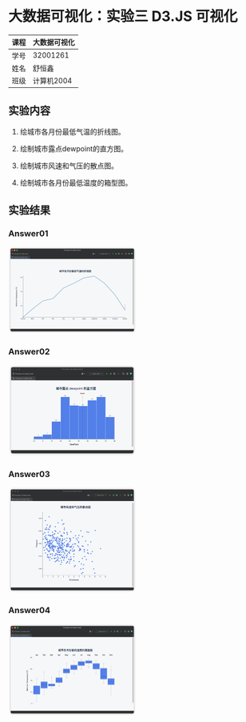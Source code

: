 #  大数据可视化：实验三 D3.JS 可视化

| 课程 | 大数据可视化 |
| ---- | ------------ |
| 学号 | 32001261     |
| 姓名 | 舒恒鑫       |
| 班级 | 计算机2004   |

## 实验内容

1. 绘城市各月份最低气温的折线图。

2. 绘制城市露点dewpoint的直方图。

3. 绘制城市风速和气压的散点图。

4. 绘制城市各月份最低温度的箱型图。

## 实验结果

### Answer01

<img src="./images.assets/%E5%9F%8E%E5%B8%82%E5%90%84%E6%9C%88%E4%BB%BD%E6%9C%80%E4%BD%8E%E6%B0%94%E6%B8%A9%E7%9A%84%E6%8A%98%E7%BA%BF%E5%9B%BE.png" alt="城市各月份最低气温的折线图" style="zoom: 25%;" />

### Answer02

<img src="./images.assets/%E5%9F%8E%E5%B8%82%E9%9C%B2%E7%82%B9%20dewpoint%20%E7%9A%84%E7%9B%B4%E6%96%B9%E5%9B%BE.png" alt="城市露点 dewpoint 的直方图" style="zoom:25%;" />

### Answer03

<img src="./images.assets/%E5%9F%8E%E5%B8%82%E9%A3%8E%E9%80%9F%E5%92%8C%E6%B0%94%E5%8E%8B%E7%9A%84%E6%95%A3%E7%82%B9%E5%9B%BE.png" alt="城市风速和气压的散点图" style="zoom:25%;" />

### Answer04

<img src="./images.assets/%E5%9F%8E%E5%B8%82%E5%90%84%E6%9C%88%E4%BB%BD%E6%9C%80%E4%BD%8E%E6%B8%A9%E5%BA%A6%E7%9A%84%E7%AE%B1%E5%9E%8B%E5%9B%BE.png" alt="城市各月份最低温度的箱型图" style="zoom:25%;" />